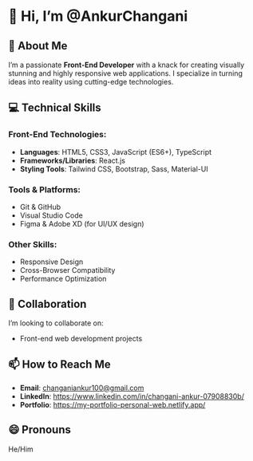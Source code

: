 # 👋 Hi, I’m @AnkurChangani

## 👀 About Me
I’m a passionate **Front-End Developer** with a knack for creating visually stunning and highly responsive web applications. I specialize in turning ideas into reality using cutting-edge technologies.

## 💻 Technical Skills
### Front-End Technologies:
- **Languages**: HTML5, CSS3, JavaScript (ES6+), TypeScript
- **Frameworks/Libraries**: React.js
- **Styling Tools**: Tailwind CSS, Bootstrap, Sass, Material-UI

### Tools & Platforms:
- Git & GitHub
- Visual Studio Code
- Figma & Adobe XD (for UI/UX design)

### Other Skills:
- Responsive Design
- Cross-Browser Compatibility
- Performance Optimization

## 💞️ Collaboration
I’m looking to collaborate on:
- Front-end web development projects

## 📫 How to Reach Me
- **Email**: changaniankur100@gmail.com
- **LinkedIn**: https://www.linkedin.com/in/changani-ankur-07908830b/
- **Portfolio**: https://my-portfolio-personal-web.netlify.app/

## 😄 Pronouns
He/Him

